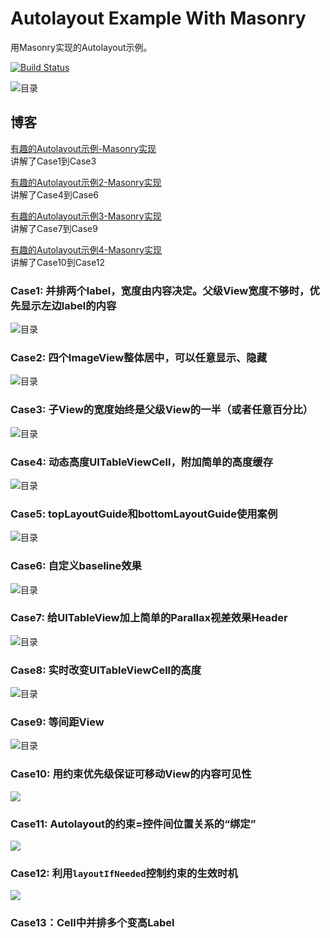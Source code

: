 # Autolayout Example With Masonry
用Masonry实现的Autolayout示例。

[![Build Status](https://travis-ci.org/zekunyan/AutolayoutExampleWithMasonry.svg?branch=master)](https://travis-ci.org/zekunyan/AutolayoutExampleWithMasonry)

![目录](http://7nj2iz.com1.z0.glb.clouddn.com/github_autolayout_example_with_masonry_12.png?imageView2/0/w/480/q/100)

## 博客
[有趣的Autolayout示例-Masonry实现](http://tutuge.me/2015/05/23/autolayout-example-with-masonry/)  
讲解了Case1到Case3

[有趣的Autolayout示例2-Masonry实现](http://tutuge.me/2015/08/08/autolayout-example-with-masonry2/)  
讲解了Case4到Case6

[有趣的Autolayout示例3-Masonry实现](http://tutuge.me/2015/12/14/autolayout-example-with-masonry3/)  
讲解了Case7到Case9

[有趣的Autolayout示例4-Masonry实现](http://tutuge.me/2016/08/06/autolayout-example-with-masonry4/)  
讲解了Case10到Case12

### Case1: 并排两个label，宽度由内容决定。父级View宽度不够时，优先显示左边label的内容

![目录](http://7nj2iz.com1.z0.glb.clouddn.com/github_autolayout_example_with_masonry_02.png?imageView2/0/w/480/q/100)

### Case2: 四个ImageView整体居中，可以任意显示、隐藏

![目录](http://7nj2iz.com1.z0.glb.clouddn.com/github_autolayout_example_with_masonry_03.png?imageView2/0/w/480/q/100)

### Case3: 子View的宽度始终是父级View的一半（或者任意百分比）

![目录](http://7nj2iz.com1.z0.glb.clouddn.com/github_autolayout_example_with_masonry_04.png?imageView2/0/w/480/q/100)

### Case4: 动态高度UITableViewCell，附加简单的高度缓存

![目录](http://7nj2iz.com1.z0.glb.clouddn.com/github_autolayout_example_with_masonry_05.png?imageView2/0/w/480/q/100)

### Case5: topLayoutGuide和bottomLayoutGuide使用案例

![目录](http://7nj2iz.com1.z0.glb.clouddn.com/github_autolayout_example_with_masonry_06.png?imageView2/0/w/480/q/100)

### Case6: 自定义baseline效果

![目录](http://7nj2iz.com1.z0.glb.clouddn.com/github_autolayout_example_with_masonry_07.png?imageView2/0/w/480/q/100)

### Case7: 给UITableView加上简单的Parallax视差效果Header

![目录](http://7nj2iz.com1.z0.glb.clouddn.com/github_autolayout_example_with_masonry_08.png?imageView2/0/w/480/q/100)

### Case8: 实时改变UITableViewCell的高度

![目录](http://7nj2iz.com1.z0.glb.clouddn.com/github_autolayout_example_with_masonry_10.png?imageView2/0/w/480/q/100)

### Case9: 等间距View

![目录](http://7nj2iz.com1.z0.glb.clouddn.com/github_autolayout_example_with_masonry_11.png?imageView2/0/w/480/q/100)

### Case10: 用约束优先级保证可移动View的内容可见性

![](http://7nj2iz.com1.z0.glb.clouddn.com/github_autolayout_example_with_masonry_13.png?imageView2/0/w/480/q/100)

### Case11: Autolayout的约束=控件间位置关系的“绑定”

![](http://7nj2iz.com1.z0.glb.clouddn.com/github_autolayout_example_with_masonry_14.png?imageView2/0/w/480/q/100)

### Case12: 利用`layoutIfNeeded`控制约束的生效时机

![](http://7nj2iz.com1.z0.glb.clouddn.com/github_autolayout_example_with_masonry_15.png?imageView2/0/w/480/q/100)

### Case13：Cell中并排多个变高Label
